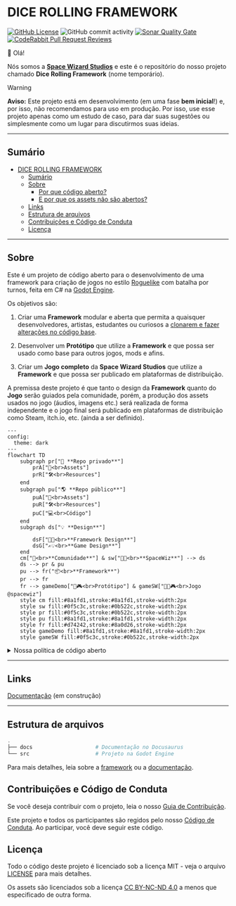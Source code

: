# DICE ROLLING FRAMEWORK

[![GitHub License](https://img.shields.io/github/license/Space-Wizard-Studios/sw-game-dice-rolling)](https://github.com/Space-Wizard-Studios/sw-game-dice-rolling/blob/main/LICENSE) ![GitHub commit activity](https://img.shields.io/github/commit-activity/w/Space-Wizard-Studios/sw-game-dice-rolling) [![Sonar Quality Gate](https://img.shields.io/sonar/quality_gate/Space-Wizard-Studios_sw-game-dice-rolling?server=https%3A%2F%2Fsonarcloud.io)](https://sonarcloud.io/summary/new_code?id=Space-Wizard-Studios_sw-game-dice-rolling) [![CodeRabbit Pull Request Reviews](https://img.shields.io/coderabbit/prs/github/Space-Wizard-Studios/sw-game-dice-rolling)](https://app.coderabbit.ai/login?grsf=danilo-nob-yhhdp8)

👋 Olá!

Nós somos a [**Space Wizard Studios**](https://spacewiz.dev/) e este é o repositório do nosso projeto chamado **Dice Rolling Framework** (nome temporário).

> [!WARNING]  
> **Aviso:** Este projeto está em desenvolvimento (em uma fase **bem inicial**!) e, por isso, não recomendamos para uso em produção.
> Por isso, use esse projeto apenas como um estudo de caso, para dar suas sugestões ou simplesmente como um lugar para discutirmos suas ideias.

---

## Sumário

- [DICE ROLLING FRAMEWORK](#dice-rolling-framework)
  - [Sumário](#sumário)
  - [Sobre](#sobre)
    - [Por que código aberto?](#por-que-código-aberto)
    - [E por que os assets não são abertos?](#e-por-que-os-assets-não-são-abertos)
  - [Links](#links)
  - [Estrutura de arquivos](#estrutura-de-arquivos)
  - [Contribuições e Código de Conduta](#contribuições-e-código-de-conduta)
  - [Licença](#licença)

---

## Sobre

Este é um projeto de código aberto para o desenvolvimento de uma framework para criação de jogos no estilo [Roguelike](https://en.wikipedia.org/wiki/Roguelike) com batalha por turnos, feita em C# na [Godot Engine](https://godotengine.org/).

Os objetivos são:

1. Criar uma **Framework** modular e aberta que permita a quaisquer desenvolvedores, artistas, estudantes ou curiosos a [clonarem e fazer alterações no código base](CONTRIBUTING.md).

2. Desenvolver um **Protótipo** que utilize a **Framework** e que possa ser usado como base para outros jogos, mods e afins.

3. Criar um **Jogo completo** da **Space Wizard Studios** que utilize a **Framework** e que possa ser publicado em plataformas de distribuição.

A premissa deste projeto é que tanto o design da **Framework** quanto do **Jogo** serão guiados pela comunidade, porém, a produção dos assets usados no jogo (áudios, imagens etc.) será realizada de forma independente e o jogo final será publicado em plataformas de distribuição como Steam, itch.io, etc. (ainda a ser definido).

```mermaid
---
config:
  theme: dark
---
flowchart TD
    subgraph pr["🔐 **Repo privado**"]
        prA["🎨<br>Assets"]
        prR["🛠️<br>Resources"]
    end
    subgraph pu["🌎 **Repo público**"]
        puA["🎨<br>Assets"]
        puR["🛠️<br>Resources"]
        puC["💻<br>Código"]
    end
    subgraph ds["💡 **Design**"]

        dsF["🧩💡<br>**Framework Design**"]
        dsG["✍💡<br>**Game Design**"]
    end
    cm["🤝<br>**Comunidade**"] & sw["👨‍🚀<br>**SpaceWiz**"] --> ds 
    ds --> pr & pu
    pu --> fr("📦<br>**Framework**")
    pr --> fr
    fr --> gameDemo["🧪🎮<br>Protótipo"] & gameSW["👨‍🚀🎮<br>Jogo @spacewiz"]
    style cm fill:#8a1fd1,stroke:#8a1fd1,stroke-width:2px
    style sw fill:#0f5c3c,stroke:#0b522c,stroke-width:2px
    style pr fill:#0f5c3c,stroke:#0b522c,stroke-width:2px
    style pu fill:#8a1fd1,stroke:#8a1fd1,stroke-width:2px
    style fr fill:#d74242,stroke:#8a0d26,stroke-width:2px
    style gameDemo fill:#8a1fd1,stroke:#8a1fd1,stroke-width:2px
    style gameSW fill:#0f5c3c,stroke:#0b522c,stroke-width:2px
```

<!-- markdownlint-disable MD033 -->

<details>

<summary>Nossa política de código aberto</summary>

### Por que código aberto?

Acreditamos que a colaboração e a transparência são essenciais para o desenvolvimento de softwares de qualidade. Esses sempre foram nossos valores em projetos desenvolvidos para clientes e queremos manter isso em nosso próprio projeto.

Por isso, decidimos desde o começo em manter o código do nosso projeto aberto para que qualquer pessoa possa contribuir, aprender, ensinar e se divertir com a gente.

### E por que os assets não são abertos?

Queremos manter a qualidade, coerência artística e, também, desenvolver a nossa própria visão do jogo. Por isso a produção dos assets será feita de forma independente (mas sempre recebendo feedbacks!).

Isso significa que os áudios, imagens e outros recursos que não sejam parte do protótipo **não estarão disponíveis neste repositório**.

</details>

<!-- markdownlint-enable MD033 -->

---

## Links

[Documentação](https://space-wizard-studios.github.io/sw-game-dice-rolling/) (em construção)

---

## Estrutura de arquivos

```powershell
.
├── docs                    # Documentação no Docusaurus
└── src                     # Projeto na Godot Engine
```

Para mais detalhes, leia sobre a [framework](src/README.md) ou a [documentação](docs/README.md).

## Contribuições e Código de Conduta

Se você deseja contribuir com o projeto, leia o nosso [Guia de Contribuição](CONTRIBUTING.md).

Este projeto e todos os participantes são regidos pelo nosso [Código de Conduta](CODE_OF_CONDUCT.md). Ao participar, você deve seguir este código.

## Licença

Todo o código deste projeto é licenciado sob a licença MIT - veja o arquivo [LICENSE](LICENSE) para mais detalhes.

Os assets são licenciados sob a licença [CC BY-NC-ND 4.0](https://creativecommons.org/licenses/by-nc-nd/4.0) a menos que especificado de outra forma.
